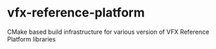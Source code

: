 # vfx-reference-platform
CMake based build infrastructure for various version of VFX Reference Platform libraries
